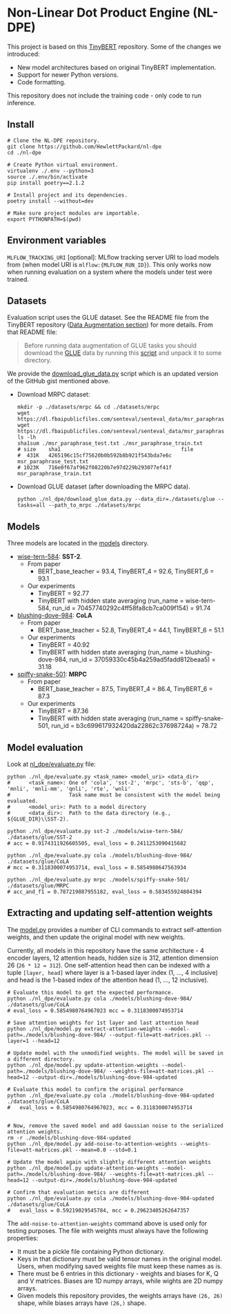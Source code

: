 # Non-Linear Dot Product Engine (NL-DPE)

This project is based on this [TinyBERT](https://github.com/huawei-noah/Pretrained-Language-Model/blob/master/TinyBERT) repository.
Some of the changes we introduced:

- New model architectures based on original TinyBERT implementation.
- Support for newer Python versions.
- Code formatting.

This repository does not include the training code - only code to run inference.

## Install

```shell
# Clone the NL-DPE repository.
git clone https://github.com/HewlettPackard/nl-dpe
cd ./nl-dpe

# Create Python virtual environment.
virtualenv ./.env --python=3
source ./.env/bin/activate
pip install poetry==2.1.2

# Install project and its dependencies.
poetry install --without=dev

# Make sure project modules are importable.
export PYTHONPATH=$(pwd)
```

## Environment variables

`MLFLOW_TRACKING_URI` \[optional\]: MLflow tracking server URI to load models from (when model URI is `mlflow:{MLFLOW_RUN_ID}`).
This only works now when running evaluation on a system where the models under test were trained.

## Datasets

Evaluation script uses the GLUE dataset. See the README file from the TinyBERT repository ([Data Augmentation section](https://github.com/huawei-noah/Pretrained-Language-Model/tree/master/TinyBERT#data-augmentation)) for more details. From that README file:

> Before running data augmentation of GLUE tasks you should download the [GLUE](https://gluebenchmark.com/tasks) data by running this [script](https://gist.github.com/W4ngatang/60c2bdb54d156a41194446737ce03e2e) and unpack it to some directory.

We provide the [download_glue_data.py](./nl_dpe/download_glue_data.py) script which is an updated version of the
GitHub gist mentioned above.

- Download MRPC dataset:

  ```shell
  mkdir -p ./datasets/mrpc && cd ./datasets/mrpc
  wget https://dl.fbaipublicfiles.com/senteval/senteval_data/msr_paraphrase_train.txt
  wget https://dl.fbaipublicfiles.com/senteval/senteval_data/msr_paraphrase_test.txt
  ls -lh
  sha1sum ./msr_paraphrase_test.txt ./msr_paraphrase_train.txt
  # size    sha1                                       file
  #  431K   4265196c15cf75620b0b592b8b921f543bda7e6c   msr_paraphrase_test.txt
  # 1023K   716e0f67af962f08220b7e97d229b293077ef41f   msr_paraphrase_train.txt
  ```

- Download GLUE dataset (after downloading the MRPC data).

  ```shell
  python ./nl_dpe/download_glue_data.py --data_dir=./datasets/glue --tasks=all --path_to_mrpc ./datasets/mrpc
  ```

## Models

Three models are located in the [models](./models/) directory.

- [wise-tern-584](./models/wise-tern-584/): **SST-2**.
  - From paper
    - BERT_base_teacher = 93.4, TinyBERT_4 = 92.6, TinyBERT_6 = 93.1
  - Our experiments
    - TinyBERT = 92.77
    - TinyBERT with hidden state averaging (run_name = wise-tern-584, run_id = 70457740292c4ff58fa8cb7ca009f154) = 91.74
- [blushing-dove-984](./models/blushing-dove-984/): **CoLA**
  - From paper
    - BERT_base_teacher = 52.8, TinyBERT_4 = 44.1, TinyBERT_6 = 51.1
  - Our experiments
    - TinyBERT = 40.92
    - TinyBERT with hidden state averaging (run_name = blushing-dove-984, run_id = 37059330c45b4a259ad5fadd812beaa5) = 31.18
- [spiffy-snake-501](./models/spiffy-snake-501/): **MRPC**
  - From paper
    - BERT_base_teacher = 87.5, TinyBERT_4 = 86.4, TinyBERT_6 = 87.3
  - Our experiments
    - TinyBERT = 87.36
    - TinyBERT with hidden state averaging (run_name = spiffy-snake-501, run_id = b3c699617932420da22862c37698724a) = 78.72

## Model evaluation

Look at [nl_dpe/evaluate.py](./nl_dpe/evaluate.py) file:

```shell
python ./nl_dpe/evaluate.py <task_name> <model_uri> <data_dir>
#      <task_name>: One of 'cola', 'sst-2', 'mrpc', 'sts-b', 'qqp', 'mnli', 'mnli-mm', 'qnli', 'rte', 'wnli'
#                   Task name must be consistent with the model being evaluated.
#      <model_uri>: Path to a model directory
#      <data_dir>:  Path to the data directory (e.g., ${GLUE_DIR}\\SST-2).
```

```shell
python ./nl_dpe/evaluate.py sst-2 ./models/wise-tern-584/ ./datasets/glue/SST-2
# acc = 0.9174311926605505, eval_loss = 0.2411253090415682

python ./nl_dpe/evaluate.py cola ./models/blushing-dove-984/ ./datasets/glue/CoLA
# mcc = 0.3118300074953714, eval_loss = 0.5854980647563934

python ./nl_dpe/evaluate.py mrpc ./models/spiffy-snake-501/ ./datasets/glue/MRPC
# acc_and_f1 = 0.787219887955182, eval_loss = 0.583455924804394
```

## Extracting and updating self-attention weights

The [model.py](./nl_dpe/model.py) provides a number of CLI commands to extract self-attention weights, and then update
the original model with new weights.

Currently, all models in this repository have the same architecture - 4 encoder layers, 12 attention heads, hidden size
is 312, attention dimension 26 (`26 * 12 = 312`). One self-attention head then can be indexed with a tuple
`[layer, head]` where layer is a 1-based layer index (1, ..., 4 inclusive) and head is the 1-based index of the 
attention head (1, ..., 12 inclusive).

```shell
# Evaluate this model to get the expected performance.
python ./nl_dpe/evaluate.py cola ./models/blushing-dove-984/ ./datasets/glue/CoLA
# eval_loss = 0.5854980764967023 mcc = 0.3118300074953714

# Save attention weights for 1st layer and last attention head
python ./nl_dpe/model.py extract-attention-weights --model-path=./models/blushing-dove-984/ --output-file=att-matrices.pkl --layer=1 --head=12

# Update model with the unmodified weights. The model will be saved in a different directory.
python ./nl_dpe/model.py update-attention-weights --model-path=./models/blushing-dove-984/ --weights-file=att-matrices.pkl --head=12 --output-dir=./models/blushing-dove-984-updated

# Evaluate this model to confirm the original performance
python ./nl_dpe/evaluate.py cola ./models/blushing-dove-984-updated ./datasets/glue/CoLA
#   eval_loss = 0.5854980764967023, mcc = 0.3118300074953714


# Now, remove the saved model and add Gaussian noise to the serialized attention weights.
rm -r ./models/blushing-dove-984-updated
python ./nl_dpe/model.py add-noise-to-attention-weights --weights-file=att-matrices.pkl --mean=0.0 --std=0.1

# Update the model again with slightly different attention weights
python ./nl_dpe/model.py update-attention-weights --model-path=./models/blushing-dove-984/ --weights-file=att-matrices.pkl --head=12 --output-dir=./models/blushing-dove-984-updated

# Confirm that evaluation metics are different
python ./nl_dpe/evaluate.py cola ./models/blushing-dove-984-updated ./datasets/glue/CoLA
#   eval_loss = 0.59219029545784, mcc = 0.29623405262647357
```

The `add-noise-to-attention-weights` command above is used only for testing purposes. The file with weights must always
have the following properties:

- It must be a pickle file containing Python dictionary.
- Keys in that dictionary must be valid tensor names in the original model. Users, when modifying saved weights file
  must keep these names as is.
- There must be 6 entries in this dictionary - weights and biases for K, Q and V matrices. Biases are 1D numpy arrays,
  while wights are 2D numpy arrays.
- Given models this repository provides, the weights arrays have `(26, 26)` shape, while biases arrays have `(26,)` 
  shape.
